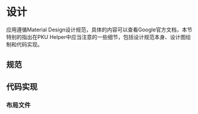 # 设计

应用遵循Material Design设计规范，具体的内容可以查看Google官方文档，本节特别的指出在PKU Helper中应当注意的一些细节，包括设计规范本身、设计图绘制和代码实现。

## 规范

### 

## 代码实现

### 布局文件

